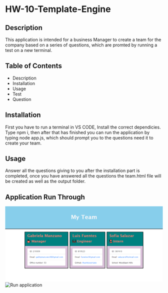 # HW-10-Template-Engine

## Description
 This application is intended for a business Manager to create a team for the company based on a series of questions, which are promted by running a test on a new terminal.

 ## Table of Contents 

 * Description
 * Installation
 * Usage
 * Test 
 * Question

 ## Installation
First you have to run a terminal in VS CODE, Install the correct dependicies.
Type npm i, then after that has finished you can run the application by typing 
node app.js, which should prompt you to the questions need it to create your team.

## Usage
Answer all the questions giving to you after the installation part is completed, once you have answered all the questions the team.html file will be created as well as the 
output folder.

## Application Run Through
![Template Picture](./Assets/TeamTemplate.png)
![Run application](./Assets/ApplicationRun.gif)
